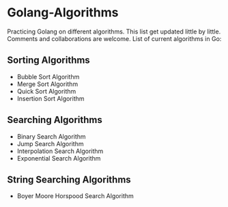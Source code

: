 # Golang-Algorithms

Practicing Golang on different algorithms. This list get updated little by little. Comments and collaborations are welcome. List of current algorithms in Go:

## Sorting Algorithms
- Bubble Sort Algorithm
- Merge Sort Algorithm
- Quick Sort Algorithm
- Insertion Sort Algorithm

## Searching Algorithms
- Binary Search Algorithm
- Jump Search Algorithm
- Interpolation Search Algorithm
- Exponential Search Algorithm

## String Searching Algorithms
- Boyer Moore Horspood Search Algorithm
